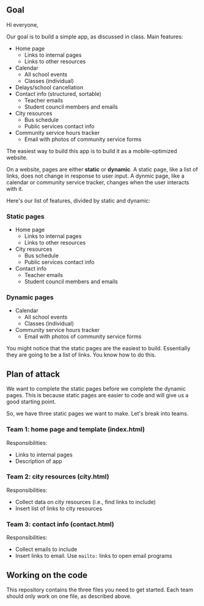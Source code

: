 ## Goal

Hi everyone,

Our goal is to build a simple app, as discussed in class. Main features:

- Home page
    + Links to internal pages
    + Links to other resources
- Calendar
    + All school events
    + Classes (individual)
- Delays/school cancellation
- Contact info (structured, sortable)
    + Teacher emails
    + Student council members and emails
- City resources
    + Bus schedule
    + Public services contact info
- Community service hours tracker
    + Email with photos of community service forms

The easiest way to build this app is to build it as a mobile-optimized website.

On a website, pages are either **static** or **dynamic**. A static page, like
a list of links, does not change in response to user input. A dynmic page, like
a calendar or community service tracker, changes when the user interacts with it.

Here's our list of features, divided by static and dynamic:

### Static pages

- Home page
    + Links to internal pages
    + Links to other resources
- City resources
    + Bus schedule
    + Public services contact info
- Contact info 
    + Teacher emails
    + Student council members and emails

### Dynamic pages

- Calendar
    + All school events
    + Classes (individual)
- Community service hours tracker
    + Email with photos of community service forms

You might notice that the static pages are the easiest to build. Essentially
they are going to be a list of links. You know how to do this.

## Plan of attack

We want to complete the static pages before we complete the dynamic pages. This is because static pages are easier to code and will give us a good starting point.

So, we have three static pages we want to make. Let's break into teams.

### Team 1: home page and template (index.html)

Responsibilities:

- Links to internal pages
- Description of app 

### Team 2: city resources (city.html)

Responsibilities:

- Collect data on city resources (i.e., find links to include)
- Insert list of links to city resources

### Team 3: contact info (contact.html)

Responsibilities:

- Collect emails to include
- Insert links to email. Use `mailto:` links to open email programs

## Working on the code

This repository contains the three files you need to get started. Each team
should only work on one file, as described above.


